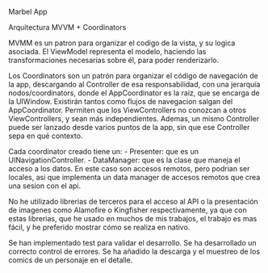 Marbel App

Arquitectura MVVM + Coordinators

MVMM es un patron para organizar el codigo de la vista, y su logica asociada. El ViewModel representa el modelo, haciendo las transformaciones necesarias sobre él, para poder renderizarlo.

Los Coordinators son un patrón para organizar el código de navegación de la app, descargando al Controller de esa responsabilidad, con una jerarquia nodos/coordinators, donde el AppCoordinator es la raíz, que se encarga de la UIWindow. Existirán tantos como flujos de navegacion salgan del AppCoordinator. Permiten que los ViewControllers no conozcan a otros ViewControllers, y sean más independientes. Ademas, un mismo Controller puede ser lanzado desde varios puntos de la app, sin que ese Controller sepa en qué contexto.

Cada coordinator creado tiene un:
	- Presenter: que es un UINavigationController.
	- DataManager: que es la clase que maneja el acceso a los datos. En este caso son accesos remotos, pero podrian ser locales, asi que implementa un data manager de accesos remotos que crea una sesion con el api.

No he utilizado librerias de terceros para el acceso al API o la presentación de imagenes como Alamofire o Kingfisher respectivamente, ya que con estas librerias, que he usado en muchos de mis trabajos, el trabajo es mas fácil, y he preferido mostrar cómo se realiza en nativo.

Se han implementado test para validar el desarrollo.
Se ha desarrollado un correcto control de errores.
Se ha añadido la descarga y el muestreo de los comics de un personaje en el detalle.
